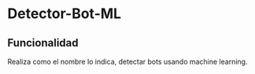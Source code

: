 # Detector-Bot-ML

## Funcionalidad

Realiza como el nombre lo indica, detectar bots usando machine learning.
